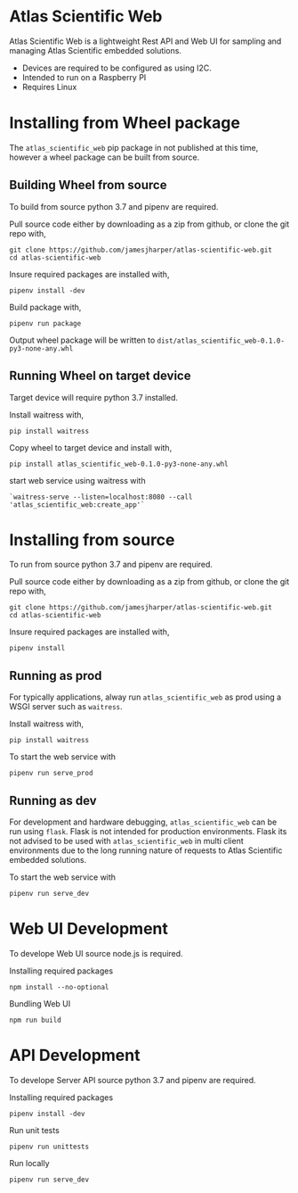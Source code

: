 # Atlas Scientific Web 
Atlas Scientific Web is a lightweight Rest API and Web UI for sampling and managing Atlas Scientific embedded solutions. 

- Devices are required to be configured as using I2C. 
- Intended to run on a Raspberry PI 
- Requires Linux

# Installing from Wheel package
The `atlas_scientific_web` pip package in not published at this time, however a wheel package can be built from source.

## Building Wheel from source 
To build from source python 3.7 and pipenv are required. 


Pull source code either by downloading as a zip from github, or clone the git repo with,
```
git clone https://github.com/jamesjharper/atlas-scientific-web.git
cd atlas-scientific-web
```

Insure required packages are installed with,
```
pipenv install -dev
```

Build package with,
```
pipenv run package
```

Output wheel package will be written to `dist/atlas_scientific_web-0.1.0-py3-none-any.whl`

## Running Wheel on target device
Target device will require python 3.7 installed. 

Install waitress with,
```
pip install waitress
```

Copy wheel to target device and install with,
```
pip install atlas_scientific_web-0.1.0-py3-none-any.whl
```

start web service using waitress with 
```
`waitress-serve --listen=localhost:8080 --call 'atlas_scientific_web:create_app'`
```

# Installing from source
To run from source python 3.7 and pipenv are required. 

Pull source code either by downloading as a zip from github, or clone the git repo with,
```
git clone https://github.com/jamesjharper/atlas-scientific-web.git
cd atlas-scientific-web
```

Insure required packages are installed with,
```
pipenv install
```

## Running as prod
For typically applications, alway run `atlas_scientific_web` as prod using a WSGI server such as `waitress`.

Install waitress with,
```
pip install waitress
```

To start the web service with 
```
pipenv run serve_prod
```

## Running as dev
For development and hardware debugging, `atlas_scientific_web` can be run using `flask`. Flask is not intended for production environments. Flask its not advised to be used with `atlas_scientific_web` in multi client environments due to the long running nature of requests to Atlas Scientific embedded solutions. 

To start the web service with 
```
pipenv run serve_dev
```

# Web UI Development
To develope Web UI source node.js is required. 

Installing required packages
```
npm install --no-optional
```

Bundling Web UI
```
npm run build
```

# API Development
To develope Server API source python 3.7 and pipenv are required. 

Installing required packages
```
pipenv install -dev

```
Run unit tests 
```
pipenv run unittests
```

Run locally 
```
pipenv run serve_dev
```
